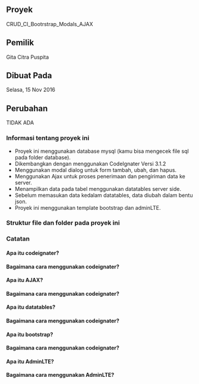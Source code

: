 <h2>Proyek</h2>
CRUD_CI_Bootrstrap_Modals_AJAX
<h2>Pemilik</h2>
Gita Citra Puspita
<h2>Dibuat Pada</h2>
Selasa, 15 Nov 2016

<h2>Perubahan</h2>
TIDAK ADA

<h3>Informasi tentang proyek ini</h3>
<ul>
	<li>Proyek ini menggunakan database mysql (kamu bisa mengecek file sql pada folder database).</li>
	<li>Dikembangkan dengan menggunakan CodeIgnater Versi 3.1.2</li>
	<li>Menggunakan modal dialog untuk form tambah, ubah, dan hapus.</li>
	<li>Menggunakan Ajax untuk proses penerimaan dan pengiriman data ke server.</li>
	<li>Menampilkan data pada tabel menggunakan datatables server side.</li>
	<li>Sebelum memasukan data kedalam datatables, data diubah dalam bentu json.</li>
	<li>Proyek ini menggunakan template bootstrap dan adminLTE.</li>
</ul>

<h3>Struktur file dan folder pada proyek ini</h3>
<ul>
</ul>

<h3>Catatan</h3>

<h4>Apa itu codeignater?</h4>
<h4>Bagaimana cara menggunakan codeignater?</h4>
<h4>Apa itu AJAX?</h4>
<h4>Bagaimana cara menggunakan codeignater?</h4>
<h4>Apa itu datatables?</h4>
<h4>Bagaimana cara menggunakan codeignater?</h4>
<h4>Apa itu bootstrap?</h4>
<h4>Bagaimana cara menggunakan codeignater?</h4>
<h4>Apa itu AdminLTE?</h4>
<h4>Bagaimana cara menggunakan AdminLTE?</h4>